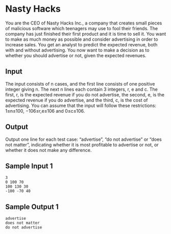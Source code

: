 # Nasty Hacks

You are the CEO of Nasty Hacks Inc., a company that creates small pieces of malicious software which teenagers may use to fool their friends. The company has just finished their first product and it is time to sell it. You want to make as much money as possible and consider advertising in order to increase sales. You get an analyst to predict the expected revenue, both with and without advertising. You now want to make a decision as to whether you should advertise or not, given the expected revenues.

## Input

The input consists of n
cases, and the first line consists of one positive integer giving n. The next n lines each contain 3 integers, r, e and c. The first, r, is the expected revenue if you do not advertise, the second, e, is the expected revenue if you do advertise, and the third, c, is the cost of advertising. You can assume that the input will follow these restrictions: 1≤n≤100, −106≤r,e≤106 and 0≤c≤106.

## Output

Output one line for each test case: “advertise”, “do not advertise” or “does not matter”, indicating whether it is most profitable to advertise or not, or whether it does not make any difference.

## Sample Input 1 	
```
3
0 100 70
100 130 30
-100 -70 40
```
## Sample Output 1
```
advertise
does not matter
do not advertise
```
